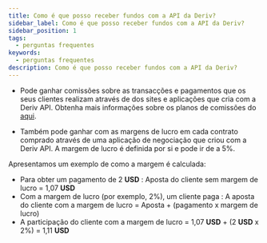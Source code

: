 ```yaml
---
title: Como é que posso receber fundos com a API da Deriv?
sidebar_label: Como é que posso receber fundos com a API da Deriv?
sidebar_position: 1
tags:
  - perguntas frequentes
keywords:
  - perguntas frequentes
description: Como é que posso receber fundos com a API da Deriv?
---
```


- Pode ganhar comissões sobre as transacções e pagamentos que os seus clientes realizam através de
  dos sites e aplicações que cria com a Deriv API. Obtenha mais informações sobre os planos de comissões do
  [aqui](https://deriv.com/partners/affiliate-ib).

- Também pode ganhar com as margens de lucro em cada contrato comprado através de uma aplicação de negociação
  que criou com a Deriv API. A margem de lucro é definida por si e pode ir de
  a 5%.

Apresentamos um exemplo de como a margem é calculada:

- Para obter um pagamento de 2 **USD** : Aposta do cliente sem margem de lucro = 1,07 **USD**
- Com a margem de lucro (por exemplo, 2%), um cliente paga : A aposta do cliente com a margem de lucro =
  Aposta + (pagamento x margem de lucro)
- A participação do cliente com a margem de lucro = 1,07 **USD** + (2 **USD** x 2%) = 1,11 **USD**
